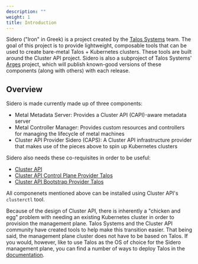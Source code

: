 ```yaml
---
description: ""
weight: 1
title: Introduction
---
```


Sidero ("Iron" in Greek) is a project created by the [Talos Systems](https://www.talos-systems.com/) team.
The goal of this project is to provide lightweight, composable tools that can be used to create bare-metal Talos + Kubernetes clusters.
These tools are built around the Cluster API project.
Sidero is also a subproject of Talos Systems' [Arges](https://github.com/talos-systems/arges) project, which will publish known-good versions of these components (along with others) with each release.

## Overview

Sidero is made currently made up of three components:

- Metal Metadata Server: Provides a Cluster API (CAPI)-aware metadata server
- Metal Controller Manager: Provides custom resources and controllers for managing the lifecycle of metal machines
- Cluster API Provider Sidero (CAPS): A Cluster API infrastructure provider that makes use of the pieces above to spin up Kubernetes clusters

Sidero also needs these co-requisites in order to be useful:

- [Cluster API](https://github.com/kubernetes-sigs/cluster-api)
- [Cluster API Control Plane Provider Talos](https://github.com/talos-systems/cluster-api-control-plane-provider-talos)
- [Cluster API Bootstrap Provider Talos](https://github.com/talos-systems/cluster-api-bootstrap-provider-talos)

All componenets mentioned above can be installed using Cluster API's `clusterctl` tool.

Because of the design of Cluster API, there is inherently a "chicken and egg" problem with needing an existing Kubernetes cluster in order to provision the management plane.
Talos Systems and the Cluster API community have created tools to help make this transition easier.
That being said, the management plane cluster does not have to be based on Talos.
If you would, however, like to use Talos as the OS of choice for the Sidero management plane, you can find a number of ways to deploy Talos in the [documentation](https://www.talos.dev).
